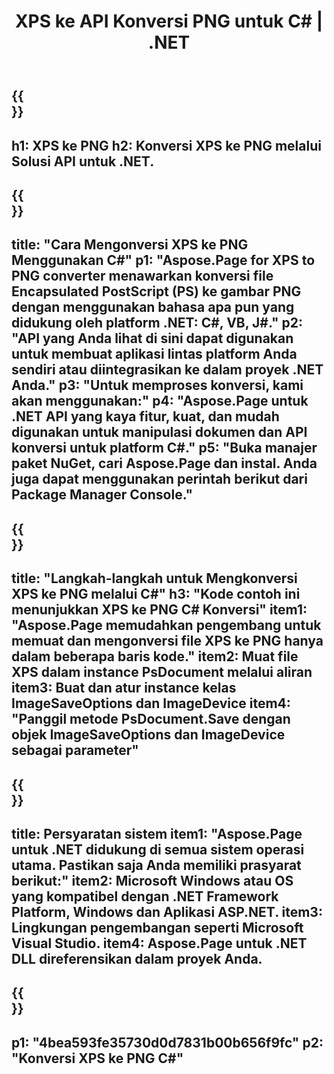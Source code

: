 ﻿---
translation: true
template: /_templates/_conversion-child-net.md
title: XPS ke API Konversi PNG untuk C# |  .NET
url: /net/conversion/xps-to-png/
description: Contoh kode untuk konversi XPS ke PNG C#. Gunakan kode contoh API untuk file batch XPS ke konversi PNG dalam VB.NET, Asp.NET atau aplikasi berbasis .NET.
informat: XPS
outformat: PNG
otherformats: XPS EPS
---

{{<section banner>}}
---
h1: XPS ke PNG
h2: Konversi XPS ke PNG melalui Solusi API untuk .NET.
---

{{<section overview>}}
---
title: "Cara Mengonversi XPS ke PNG Menggunakan C#"
p1: "Aspose.Page for XPS to PNG converter menawarkan konversi file Encapsulated PostScript (PS) ke gambar PNG dengan menggunakan bahasa apa pun yang didukung oleh platform .NET: C#, VB, J#."
p2: "API yang Anda lihat di sini dapat digunakan untuk membuat aplikasi lintas platform Anda sendiri atau diintegrasikan ke dalam proyek .NET Anda."
p3: "Untuk memproses konversi, kami akan menggunakan:"
p4: "Aspose.Page untuk .NET API yang kaya fitur, kuat, dan mudah digunakan untuk manipulasi dokumen dan API konversi untuk platform C#."
p5: "Buka manajer paket NuGet, cari Aspose.Page dan instal. Anda juga dapat menggunakan perintah berikut dari Package Manager Console."
---

{{<section feature1>}}
---
title: "Langkah-langkah untuk Mengkonversi XPS ke PNG melalui C#"
h3: "Kode contoh ini menunjukkan XPS ke PNG C# Konversi"
item1: "Aspose.Page memudahkan pengembang untuk memuat dan mengonversi file XPS ke PNG hanya dalam beberapa baris kode."
item2: Muat file XPS dalam instance PsDocument melalui aliran
item3: Buat dan atur instance kelas ImageSaveOptions dan ImageDevice
item4: "Panggil metode PsDocument.Save dengan objek ImageSaveOptions dan ImageDevice sebagai parameter"
---

{{<section feature2>}}
---
title: Persyaratan sistem
item1: "Aspose.Page untuk .NET didukung di semua sistem operasi utama. Pastikan saja Anda memiliki prasyarat berikut:"
item2: Microsoft Windows atau OS yang kompatibel dengan .NET Framework Platform, Windows dan Aplikasi ASP.NET.
item3: Lingkungan pengembangan seperti Microsoft Visual Studio.
item4: Aspose.Page untuk .NET DLL direferensikan dalam proyek Anda.
---

{{<section gist>}}
---
p1: "4bea593fe35730d0d7831b00b656f9fc"
p2: "Konversi XPS ke PNG C#"
---
